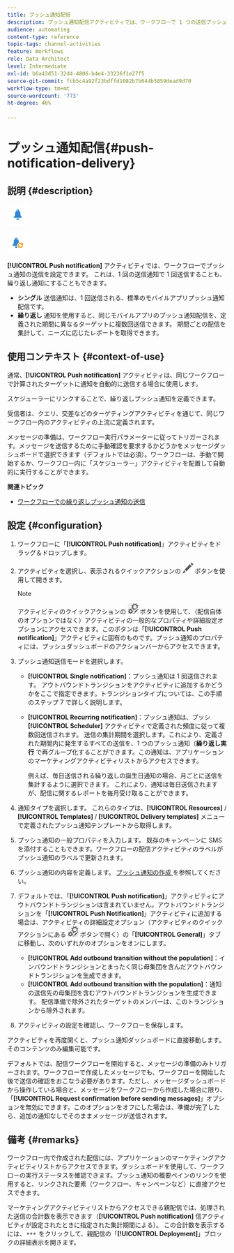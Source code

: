 ```yaml
---
title: プッシュ通知配信
description: プッシュ通知配信アクティビティでは、ワークフローで 1 つの送信プッシュ通知または繰り返しプッシュ通知の送信を設定できます。
audience: automating
content-type: reference
topic-tags: channel-activities
feature: Workflows
role: Data Architect
level: Intermediate
exl-id: b6a43d51-32d4-4806-b4e4-33236f1e27f5
source-git-commit: fcb5c4a92f23bdffd1082b7b044b5859dead9d70
workflow-type: tm+mt
source-wordcount: '773'
ht-degree: 46%

---
```


# プッシュ通知配信{#push-notification-delivery}

## 説明 {#description}

![](assets/push.png)

![](assets/recurrentpush.png)

**[!UICONTROL Push notification]** アクティビティでは、ワークフローでプッシュ通知の送信を設定できます。 これは、1 回の送信通知で 1 回送信することも、繰り返し通知にすることもできます。

* **シングル** 送信通知は、1 回送信される、標準のモバイルアプリプッシュ通知配信です。
* **繰り返し** 通知を使用すると、同じモバイルアプリのプッシュ通知配信を、定義された期間に異なるターゲットに複数回送信できます。 期間ごとの配信を集計して、ニーズに応じたレポートを取得できます。

## 使用コンテキスト {#context-of-use}

通常、**[!UICONTROL Push notification]** アクティビティは、同じワークフローで計算されたターゲットに通知を自動的に送信する場合に使用します。

スケジューラーにリンクすることで、繰り返しプッシュ通知を定義できます。

受信者は、クエリ、交差などのターゲティングアクティビティを通じて、同じワークフロー内のアクティビティの上流に定義されます。

メッセージの準備は、ワークフロー実行パラメーターに従ってトリガーされます。メッセージを送信するために手動確認を要求するかどうかをメッセージダッシュボードで選択できます（デフォルトでは必須）。ワークフローは、手動で開始するか、ワークフロー内に「スケジューラー」アクティビティを配置して自動的に実行することができます。

**関連トピック**

* [ワークフローでの繰り返しプッシュ通知の送信](../../automating/using/recurring-push-notifications.md)

## 設定 {#configuration}

1. ワークフローに「**[!UICONTROL Push notification]**」アクティビティをドラッグ＆ドロップします。
1. アクティビティを選択し、表示されるクイックアクションの ![](assets/edit_darkgrey-24px.png) ボタンを使用して開きます。

   >[!NOTE]
   >
   >アクティビティのクイックアクションの ![](assets/dlv_activity_params-24px.png) ボタンを使用して、（配信自体のオプションではなく）アクティビティの一般的なプロパティや詳細設定オプションにアクセスできます。このボタンは「**[!UICONTROL Push notification]**」アクティビティに固有のものです。プッシュ通知のプロパティには、プッシュダッシュボードのアクションバーからアクセスできます。

1. プッシュ通知送信モードを選択します。

   * **[!UICONTROL Single notification]**：プッシュ通知は 1 回送信されます。 アウトバウンドトランジションをアクティビティに追加するかどうかをここで指定できます。トランジションタイプについては、この手順のステップ 7 で詳しく説明します。
   * **[!UICONTROL Recurring notification]**：プッシュ通知は、プッシ **[!UICONTROL Scheduler]** アクティビティで定義された頻度に従って複数回送信されます。 送信の集計期間を選択します。これにより、定義された期間内に発生するすべての送信を、1 つのプッシュ通知（**繰り返し実行** で再グループ化することができます。この通知は、アプリケーションのマーケティングアクティビティリストからアクセスできます。

     例えば、毎日送信される繰り返しの誕生日通知の場合、月ごとに送信を集計するように選択できます。 これにより、通知は毎日送信されますが、配信に関するレポートを毎月受け取ることができます。

1. 通知タイプを選択します。 これらのタイプは、**[!UICONTROL Resources]** / **[!UICONTROL Templates]** / **[!UICONTROL Delivery templates]** メニューで定義されたプッシュ通知テンプレートから取得します。
1. プッシュ通知の一般プロパティを入力します。 既存のキャンペーンに SMS を添付することもできます。ワークフローの配信アクティビティのラベルがプッシュ通知のラベルで更新されます。
1. プッシュ通知の内容を定義します。 [ プッシュ通知の作成 ](../../channels/using/preparing-and-sending-a-push-notification.md) を参照してください。
1. デフォルトでは、「**[!UICONTROL Push notification]**」アクティビティにアウトバウンドトランジションは含まれていません。アウトバウンドトランジションを「**[!UICONTROL Push Notification]**」アクティビティに追加する場合は、アクティビティの詳細設定オプション（アクティビティのクイックアクションにある ![](assets/dlv_activity_params-24px.png) ボタンで開く）の「**[!UICONTROL General]**」タブに移動し、次のいずれかのオプションをオンにします。

   * **[!UICONTROL Add outbound transition without the population]**：インバウンドトランジションとまったく同じ母集団を含んだアウトバウンドトランジションを生成できます。
   * **[!UICONTROL Add outbound transition with the population]**：通知の送信先の母集団を含むアウトバウンドトランジションを生成できます。 配信準備で除外されたターゲットのメンバーは、このトランジションから除外されます。

1. アクティビティの設定を確認し、ワークフローを保存します。

アクティビティを再度開くと、プッシュ通知ダッシュボードに直接移動します。 そのコンテンツのみ編集可能です。

デフォルトでは、配信ワークフローを開始すると、メッセージの準備のみトリガーされます。ワークフローで作成したメッセージでも、ワークフローを開始した後で送信の確認をおこなう必要があります。ただし、メッセージダッシュボードから操作している場合と、メッセージをワークフローから作成した場合に限り、「**[!UICONTROL Request confirmation before sending messages]**」オプションを無効にできます。このオプションをオフにした場合は、準備が完了したら、追加の通知なしでそのままメッセージが送信されます。

## 備考 {#remarks}

ワークフロー内で作成された配信には、アプリケーションのマーケティングアクティビティリストからアクセスできます。ダッシュボードを使用して、ワークフローの実行ステータスを確認できます。プッシュ通知の概要ペインのリンクを使用すると、リンクされた要素（ワークフロー、キャンペーンなど）に直接アクセスできます。

マーケティングアクティビティリストからアクセスできる親配信では、処理された送信の合計数を表示できます（**[!UICONTROL Push notification]** 信アクティビティが設定されたときに指定された集計期間による）。 この合計数を表示するには、![](assets/wkf_dlv_detail_button.png) をクリックして、親配信の「**[!UICONTROL Deployment]**」ブロックの詳細表示を開きます。
